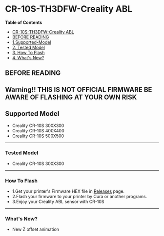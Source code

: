 
# CR-10S-TH3DFW-Creality ABL


**Table of Contents**

<!-- TOC depthFrom:2 -->

- [CR-10S-TH3DFW-Creality ABL](#cr-10s-th3dfw-creality-abl)
- [BEFORE READING](#before-reading)
- [1.Supported-Model](#supported-model)
- [2. Tested Model](#tested-model)
- [3. How To Flash](#how-to-flash)
- [4. What's New?](#whats-new)

<!-- /TOC -->

## BEFORE READING

Warning!! THIS IS NOT OFFICIAL FIRMWARE BE AWARE OF FLASHING AT YOUR OWN RISK 
------------

## Supported Model

- Creality CR-10S 300X300
- Creality CR-10S 400X400
- Creality CR-10S 500X500


------------


### Tested Model

- Creality CR-10S 300X300

------------

### How To Flash
- 1.Get your printer's Firmware HEX file in [Releases](https://github.com/rlatn1234/CR-10S-TH3DFW-CrealityABL/releases) page.
- 2.Flash your firmware to your printer by Cura or another programs.
- 3.Enjoy your Creality ABL sensor with CR-10S


------------

### What's New?
- New Z offset animation
